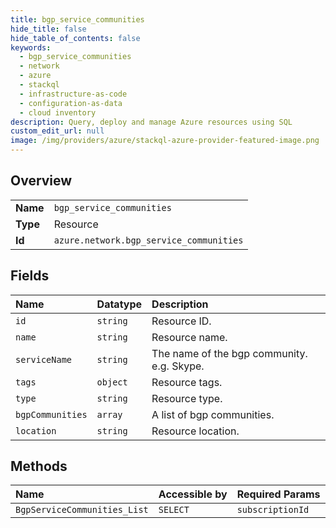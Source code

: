 ```yaml
---
title: bgp_service_communities
hide_title: false
hide_table_of_contents: false
keywords:
  - bgp_service_communities
  - network
  - azure    
  - stackql
  - infrastructure-as-code
  - configuration-as-data
  - cloud inventory
description: Query, deploy and manage Azure resources using SQL
custom_edit_url: null
image: /img/providers/azure/stackql-azure-provider-featured-image.png
---
```

  
    

## Overview
<table><tbody>
<tr><td><b>Name</b></td><td><code>bgp_service_communities</code></td></tr>
<tr><td><b>Type</b></td><td>Resource</td></tr>
<tr><td><b>Id</b></td><td><code>azure.network.bgp_service_communities</code></td></tr>
</tbody></table>

## Fields
| Name | Datatype | Description |
|:-----|:---------|:------------|
| `id` | `string` | Resource ID. |
| `name` | `string` | Resource name. |
| `serviceName` | `string` | The name of the bgp community. e.g. Skype. |
| `tags` | `object` | Resource tags. |
| `type` | `string` | Resource type. |
| `bgpCommunities` | `array` | A list of bgp communities. |
| `location` | `string` | Resource location. |
## Methods
| Name | Accessible by | Required Params |
|:-----|:--------------|:----------------|
| `BgpServiceCommunities_List` | `SELECT` | `subscriptionId` |
